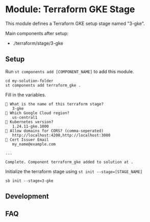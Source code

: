 # Module: Terraform GKE Stage

This module defines a Terraform GKE setup stage named "3-gke".

Main components after setup:
- ./terraform/stage/3-gke

## Setup

Run `st components add [COMPONENT_NAME]` to add this module.
```
cd my-solution-folder
st components add terraform_gke .
```

Fill in the variables.
```
🎤 What is the name of this terraform stage?
   3-gke
🎤 Which Google Cloud region?
   us-central1
🎤 Kubernetes version?
   1.24.11-gke.1000
🎤 Allow domains for CORS? (comma-seperated)
   http://localhost:4200,http://localhost:3000
🎤 Cert Issuer Email
   my_name@example.com

...

Complete. Component terraform_gke added to solution at .
```

Initialize the terraform stage using `st init --stage=[STAGE_NAME]`
```
sb init --stage=3-gke
```

## Development

## FAQ


